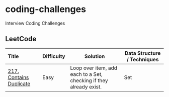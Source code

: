 # coding-challenges
Interview Coding Challenges

## LeetCode

| Title                                                                                   | Difficulty | Solution                                                           | Data Structure / Techniques |
|:----------------------------------------------------------------------------------------| ------- |--------------------------------------------------------------------|-----------------------------|
| [217. Contains Duplicate](https://leetcode.com/problems/contains-duplicate/description/) | Easy | Loop over item, add each to a Set, checking if they already exist. | Set                         |
